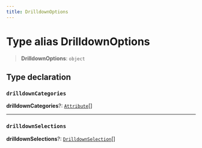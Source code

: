 ```yaml
---
title: DrilldownOptions
---
```


# Type alias DrilldownOptions

> **DrilldownOptions**: `object`

## Type declaration

### `drilldownCategories`

**drilldownCategories**?: [`Attribute`](../../sdk-data/interfaces/interface.Attribute.md)[]

***

### `drilldownSelections`

**drilldownSelections**?: [`DrilldownSelection`](type-alias.DrilldownSelection.md)[]
